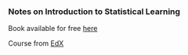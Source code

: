 ### Notes on Introduction to Statistical Learning

Book available for free [here](http://faculty.marshall.usc.edu/gareth-james/)

Course from [EdX](https://courses.edx.org/courses/course-v1:StanfordOnline+STATSX0001+1T2020/course/)

